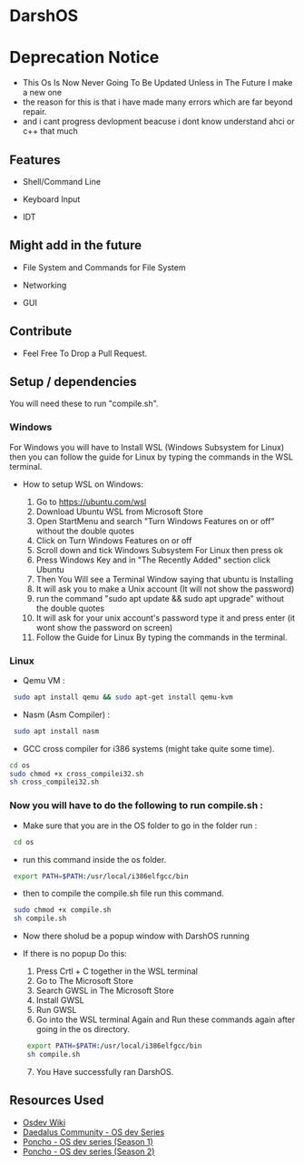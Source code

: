 
# DarshOS

# Deprecation Notice
- This Os Is Now Never Going To Be Updated Unless in The Future I make a new one
- the reason for this is that i have made many errors which are far beyond repair.
- and i cant progress devlopment beacuse i dont know understand ahci or c++ that much

## Features

- Shell/Command Line 

- Keyboard Input

- IDT
## Might add in the future
 
 - File System and Commands for File  System

 - Networking
 
 - GUI


## Contribute
- Feel Free To Drop a Pull Request.

## Setup / dependencies 
You will need these to run "compile.sh".

### Windows
For Windows you will have to Install WSL (Windows Subsystem for Linux) then you can follow the guide for Linux by typing the commands in the WSL terminal.

- How to setup WSL on Windows:

    1. Go to https://ubuntu.com/wsl
    2. Download Ubuntu WSL from Microsoft Store
    3. Open StartMenu and search "Turn Windows Features on or off" without the double quotes
    4. Click on Turn Windows Features on or off
    5. Scroll down and tick Windows Subsystem For Linux then press ok
    6. Press Windows Key and in "The Recently Added" section click Ubuntu
    7. Then You Will see a Terminal Window saying that ubuntu is Installing
    8. It will ask you to make a Unix account (It will not show the password)
    9. run the command "sudo apt update && sudo apt upgrade" without the double quotes
    10. It will ask for your unix account's password type it and press enter (it wont show the password on screen)
    11. Follow the Guide for Linux By typing the commands in the terminal.

### Linux

- Qemu VM : 
```bash
 sudo apt install qemu && sudo apt-get install qemu-kvm
```
- Nasm (Asm Compiler) :
```bash
 sudo apt install nasm
```
- GCC cross compiler for i386 systems (might take quite some time).
```bash
cd os
sudo chmod +x cross_compilei32.sh
sh cross_compilei32.sh
```
### Now you will have to do the following to run compile.sh :

- Make sure that you are in the OS folder to go in the folder run :
```bash
 cd os 
```
- run this command inside the os folder.
```bash
 export PATH=$PATH:/usr/local/i386elfgcc/bin
```
- then to compile the compile.sh file run this command.
```bash
 sudo chmod +x compile.sh
 sh compile.sh
```

- Now there sholud be a popup window with DarshOS running
 
- If there is no popup Do this:

    1. Press Crtl + C together in the WSL terminal
    2. Go to The Microsoft Store
    3. Search GWSL in The Microsoft Store
    4. Install GWSL
    5. Run GWSL
    6. Go into the WSL terminal Again and Run these commands again after going in the os directory.
    ```bash
     export PATH=$PATH:/usr/local/i386elfgcc/bin
     sh compile.sh
    ```
    7. You Have successfully ran DarshOS.



## Resources Used
 - [Osdev Wiki](https://wiki.osdev.org/Main_Page)
 - [Daedalus Community - OS dev Series](https://www.youtube.com/watch?v=MwPjvJ9ulSc&list=PLm3B56ql_akNcvH8vvJRYOc7TbYhRs19M)
 - [Poncho - OS dev series (Season 1)](https://www.youtube.com/watch?v=7LTB4aLI7r0&list=PLxN4E629pPnKKqYsNVXpmCza8l0Jb6l8-)
  - [Poncho - OS dev series (Season 2)](https://www.youtube.com/watch?v=mpPbKEeWIHU&list=PLxN4E629pPnJxCQCLy7E0SQY_zuumOVyZ)

